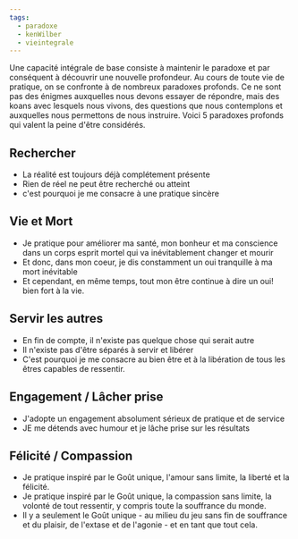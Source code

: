 ```yaml
---
tags:
  - paradoxe
  - kenWilber
  - vieintegrale
---
```

Une capacité intégrale de base consiste à maintenir le paradoxe et par conséquent à découvrir une nouvelle profondeur. Au cours de toute vie de pratique, on se confronte à de nombreux paradoxes profonds. Ce ne sont pas des énigmes auxquelles nous devons essayer de répondre, mais des koans avec lesquels nous vivons, des questions que nous contemplons et auxquelles nous permettons de nous instruire.
Voici 5 paradoxes profonds qui valent la peine d'être considérés.

## Rechercher

* La réalité est toujours déjà complétement présente
* Rien de réel ne peut être recherché ou atteint
* c'est pourquoi je me consacre à une pratique sincère

## Vie et Mort
* Je pratique pour améliorer ma santé, mon bonheur et ma conscience dans un corps esprit mortel qui va inévitablement changer et mourir
* Et donc, dans mon coeur, je dis constamment un oui tranquille à ma mort inévitable
* Et cependant, en même temps, tout mon être continue à dire un oui! bien fort à la vie.

## Servir les autres

* En fin de compte, il n'existe pas quelque chose qui serait autre
* Il n'existe pas d'être séparés à servir et libérer
* C'est pourquoi je me consacre au bien être et à la libération de tous les êtres capables de ressentir.

## Engagement / Lâcher prise
* J'adopte un engagement absolument sérieux de pratique et de service
* JE me détends avec humour et je lâche prise sur les résultats

## Félicité / Compassion
* Je pratique inspiré par le Goût unique, l'amour sans limite, la liberté et la félicité.
* Je pratique inspiré par le Goût unique, la compassion sans limite, la volonté de tout ressentir, y compris toute la souffrance du monde.
* Il y a seulement le Goût unique - au milieu du jeu sans fin de souffrance et du plaisir, de l'extase et de l'agonie - et en tant que tout cela.